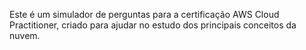 Este é um simulador de perguntas para a certificação AWS Cloud Practitioner, criado para ajudar no estudo dos principais conceitos da nuvem.
